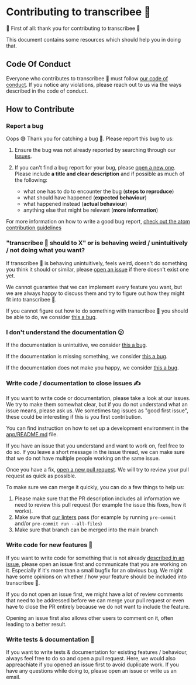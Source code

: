 # Contributing to transcribee 🐝

💖 First of all: thank you for contributing to transcribee 🐝

This document contains some resources which should help you in doing that.

## Code Of Conduct

Everyone who contributes to transcribee 🐝 must follow [our code of conduct](https://github.com/transcribee/transcribee/blob/main/CODE_OF_CONDUCT.md).
If you notice any violations, please reach out to us via the ways described in the code of conduct.

## How to Contribute

### Report a bug

Oops 😅 Thank you for catching a bug 🐛.
Please report this bug to us:

1. Ensure the bug was not already reported by searching through our [Issues](https://github.com/transcribee/transcribee/issues).
2. If you can't find a bug report for your bug, please [open a new one](https://github.com/transcribee/transcribee/issues/new). Please include **a title and clear description** and if possible as much of the following:

   - what one has to do to encounter the bug (**steps to reproduce**)
   - what should have happened (**expected behaviour**)
   - what happened instead (**actual behaviour**)
   - anything else that might be relevant (**more information**)

For more information on how to write a good bug report, [check out the atom contribution guidelines](https://github.com/atom/atom/blob/master/CONTRIBUTING.md#how-do-i-submit-a-good-bug-report)

### "transcribee 🐝 should to X" or is behaving weird / unintuitively / not doing what you want?

If transcribee 🐝 is behaving unintuitively, feels weird, doesn't do something you think it should or similar, please [open an issue](https://github.com/transcribee/transcribee/issues/new) if there doesn't exist one yet.

We cannot guarantee that we can implement every feature you want, but we are always happy to discuss them and try to figure out how they might fit into transcribee 🐝.

If you cannot figure out how to do something with transcribee 🐝 you should be able to do, we consider [this a bug](#report-a-bug).

### I don't understand the documentation 😕

If the documentation is unintuitive, we consider [this a bug](#report-a-bug).

If the documentation is missing something, we consider [this a bug](#report-a-bug).

If the documentation does not make you happy, we consider [this a bug](#report-a-bug).

### Write code / documentation to close issues ✍️

If you want to write code or documentation, please take a look at our issues.
We try to make them somewhat clear, but if you do not understand what an issue means, please ask us.
We sometimes tag issues as "good first issue", these could be interesting if this is you first contribution.

You can find instruction on how to set up a development environment in the [app/README.md](app/README.md) file.

If you have an issue that you understand and want to work on, feel free to do so. If you leave a short message in the issue thread, we can make sure that we do not have multiple people working on the same issue.

Once you have a fix, [open a new pull request](https://github.com/transcribee/transcribee/compare).
We will try to review your pull request as quick as possible.

To make sure we can merge it quickly, you can do a few things to help us:

1. Please make sure that the PR description includes all information we need to review this pull request (for example the issue this fixes, how it works).
2. Make sure that [our linters](https://pre-commit.com/) pass (for example by running `pre-commit` and/or `pre-commit run --all-files`)
3. Make sure that branch can be merged into the main branch

### Write code for new features 🚀

If you want to write code for something that is not already [described in an issue](https://github.com/transcribee/transcribee/issues), please open an issue first and communicate that you are working on it.
Especially if it's more than a small bugfix for an obvious bug.
We might have some opinions on whether / how your feature should be included into transcribee 🐝.

If you do not open an issue first, we might have a lot of review comments that need to be addressed before we can merge your pull request or even have to close the PR entirely because we do not want to include the feature.

Opening an issue first also allows other users to comment on it, often leading to a better result.

### Write tests & documentation 🧪

If you want to write tests & documentation for existing features / behaviour, always feel free to do so and open a pull request.
Here, we would also appreachiate if you opened an issue first to avoid duplicate work.
If you have any questions while doing to, please open an issue or write us an email.
